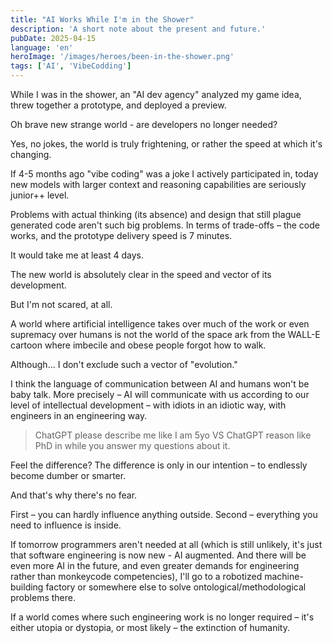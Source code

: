```yaml
---
title: "AI Works While I'm in the Shower"
description: 'A short note about the present and future.'
pubDate: 2025-04-15
language: 'en'
heroImage: '/images/heroes/been-in-the-shower.png' 
tags: ['AI', 'VibeCodding']
---
```


While I was in the shower, an "AI dev agency" analyzed my game idea, threw together a prototype, and deployed a preview.

Oh brave new strange world - are developers no longer needed?

Yes, no jokes, the world is truly frightening, or rather the speed at which it's changing.

If 4-5 months ago "vibe coding" was a joke I actively participated in, today new models with larger context and reasoning capabilities are seriously junior++ level.

Problems with actual thinking (its absence) and design that still plague generated code aren't such big problems. In terms of trade-offs – the code works, and the prototype delivery speed is 7 minutes.

It would take me at least 4 days.

The new world is absolutely clear in the speed and vector of its development.

But I'm not scared, at all.

A world where artificial intelligence takes over much of the work or even supremacy over humans is not the world of the space ark from the WALL-E cartoon where imbecile and obese people forgot how to walk.

Although... I don't exclude such a vector of "evolution."

I think the language of communication between AI and humans won't be baby talk. More precisely – AI will communicate with us according to our level of intellectual development – with idiots in an idiotic way, with engineers in an engineering way.

> ChatGPT please describe me like I am 5yo VS ChatGPT reason like PhD in <TOPIC> while you answer my questions about it.
 
Feel the difference? The difference is only in our intention – to endlessly become dumber or smarter.

And that's why there's no fear.

First – you can hardly influence anything outside.
Second – everything you need to influence is inside.

If tomorrow programmers aren't needed at all (which is still unlikely, it's just that software engineering is now new - AI augmented. And there will be even more AI in the future, and even greater demands for engineering rather than monkeycode competencies), I'll go to a robotized machine-building factory or somewhere else to solve ontological/methodological problems there.

If a world comes where such engineering work is no longer required – it's either utopia or dystopia, or most likely – the extinction of humanity.
